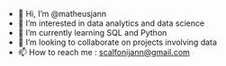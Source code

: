 - 👋 Hi, I’m @matheusjann
- 👀 I’m interested in data analytics and data science
- 🌱 I’m currently learning SQL and Python
- 💞️ I’m looking to collaborate on  projects involving data
- 📫 How to reach me : scalfonijann@gmail.com

<!---
matheusjann/matheusjann is a ✨ special ✨ repository because its `README.md` (this file) appears on your GitHub profile.
You can click the Preview link to take a look at your changes.
--->

